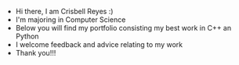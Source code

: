 -  Hi there, I am Crisbell Reyes :)
-  I'm majoring in Computer Science
-  Below you will find my portfolio consisting my best work in C++ an Python
-  I welcome feedback and advice relating to my work
-  Thank you!!!
